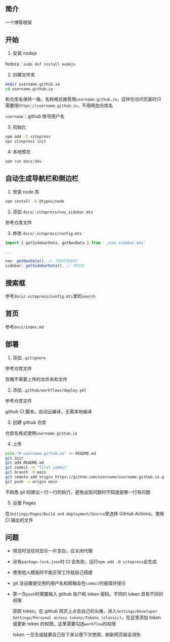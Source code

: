 ## 简介

一个博客框架

## 开始

1. 安装 nodejs

  fedora：`sudo dnf install nodejs`

2. 创建文件夹

  ```sh
  mkdir username.github.io
  cd username.github.io
  ```

  和仓库名保持一致。名称格式推荐用`username.github.io`，这样在访问页面时只需要用`https://username.github.io`，不用再加仓库名

  `username`：github 账号用户名

3. 初始化

  ```sh
  npm add -D vitepress
  npx vitepress init
  ```

4. 本地预览

  ```sh
  npm run docs:dev
  ```

## 自动生成导航栏和侧边栏

1. 安装 node 库

  ```sh
  npm install -D @types/node
  ```

2. 添加 `docs/.vitepress/nav_sidebar.mts`

  参考仓库文件

3. 修改 `docs/.vitepress/config.mts`

  ```js
  import { getSidebarData, getNavData } from './nav_sidebar.mts'

  ...

  nav: getNavData(), // 顶部的导航栏
  sidebar: getSidebarData(), // 侧边栏
  ```

## 搜索框

参考`docs/.vitepress/config.mts`里的`search`

## 首页

参考`docs/index.md`

## 部署

1. 添加 `.gitignore`

  参考仓库文件

  忽略不需要上传的文件夹和文件

2. 添加 `.github/workflows/deploy.yml`

  参考仓库文件

  github CI 脚本。自动云编译，无需本地编译

3. 创建 github 仓库

  仓库名格式使用`username.github.io`

4. 上传

  ```sh
  echo "# username.github.io" >> README.md
  git init
  git add README.md
  git commit -m "first commit"
  git branch -M main
  git remote add origin https://github.com/username/username.github.io.git
  git push -u origin main
  ```

  不熟悉 git 的建议一行一行的执行，避免出现问题时不知道是哪一行有问题

5. 设置 Pages

  在`Settings/Pages/Build and deployment/Source`里选择 GitHub Actions。使用 CI 输出的文件

## 问题

- 预览时没任何显示一片空白，应关闭代理
- 没有`package-lock.json`时 CI 会失败，运行`npm add -D vitepress`会生成
- 使用他人模板时不能正常工作就自己搭建
- git 没设置提交用的用户名和邮箱会在`commit`时报错并提示
- 第一次`push`时需要输入 github 账户和 token 密码。不同的 token 具有不同的权限

  获取 token，在 github 网页上点击自己的头像，进入`Settings/Developer Settings/Personal access tokens/Tokens (classic)`，在这里添加 token 或更新 token 的权限。这里需要勾选`workflow`的权限

  token 一旦生成就要自己存下来以便下次使用，刷新网页就会消失

